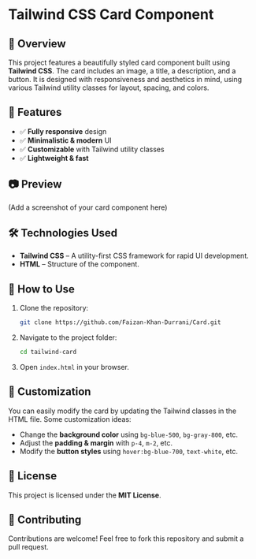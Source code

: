 # Tailwind CSS Card Component

## 📌 Overview

This project features a beautifully styled card component built using **Tailwind CSS**. The card includes an image, a title, a description, and a button. It is designed with responsiveness and aesthetics in mind, using various Tailwind utility classes for layout, spacing, and colors.

## 🎨 Features

- ✅ **Fully responsive** design
- ✅ **Minimalistic & modern** UI
- ✅ **Customizable** with Tailwind utility classes
- ✅ **Lightweight & fast**

## 📷 Preview

(Add a screenshot of your card component here)

## 🛠️ Technologies Used

- **Tailwind CSS** – A utility-first CSS framework for rapid UI development.
- **HTML** – Structure of the component.

## 🚀 How to Use

1. Clone the repository:
   ```sh
   git clone https://github.com/Faizan-Khan-Durrani/Card.git
   ```
2. Navigate to the project folder:
   ```sh
   cd tailwind-card
   ```
3. Open `index.html` in your browser.

## 🎯 Customization

You can easily modify the card by updating the Tailwind classes in the HTML file. Some customization ideas:

- Change the **background color** using `bg-blue-500`, `bg-gray-800`, etc.
- Adjust the **padding & margin** with `p-4`, `m-2`, etc.
- Modify the **button styles** using `hover:bg-blue-700`, `text-white`, etc.

## 📜 License

This project is licensed under the **MIT License**.

## 🤝 Contributing

Contributions are welcome! Feel free to fork this repository and submit a pull request.

